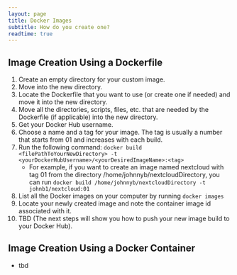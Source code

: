 ```yaml
---
layout: page
title: Docker Images
subtitle: How do you create one?
readtime: true
---
```

## Image Creation Using a Dockerfile
1. Create an empty directory for your custom image.
2. Move into the new directory.
3. Locate the Dockerfile that you want to use (or create one if needed) and move it into the new directory.
4. Move all the directories, scripts, files, etc. that are needed by the Dockerfile (if applicable) into the new directory.
5. Get your Docker Hub username.
6. Choose a name and a tag for your image. The tag is usually a number that starts from 01 and increases with each build.
7. Run the following command: `docker build <filePathToYourNewDirectory> -t <yourDockerHubUsername>/<yourDesiredImageName>:<tag>`
    - For example, if you want to create an image named nextcloud with tag 01 from the directory /home/johnnyb/nextcloudDirectory, you can run `docker build /home/johnnyb/nextcloudDirectory -t johnb1/nextcloud:01`
8. List all the Docker images on your computer by running `docker images`
9. Locate your newly created image and note the container image id associated with it.
10. TBD (The next steps will show you how to push your new image build to your Docker Hub).

## Image Creation Using a Docker Container
- tbd

